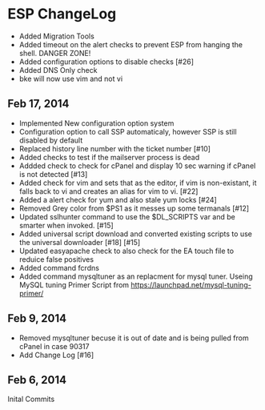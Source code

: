 ESP ChangeLog
============

 * Added Migration Tools
 * Added timeout on the alert checks to prevent ESP from hanging the shell. DANGER ZONE!
 * Added configuration options to disable checks [#26]
 * Added DNS Only check
 * bke will now use vim and not vi


Feb 17, 2014
--------------
 * Implemented New configuration option system
 * Configuration option to call SSP automaticaly, however SSP is still disabled by default
 * Replaced history line number with the ticket number [#10]
 * Added checks to test if the mailserver process is dead
 * Addded check to check for cPanel and display 10 sec warning if cPanel is not detected [#13]
 * Added check for vim and sets that as the editor,  if vim is non-existant, it falls back to vi and creates an alias for vim to vi. [#22] 
 * Added a alert check for yum and also stale yum locks [#24]
 * Removed Grey color from $PS1 as it messes up some termanals [#12]
 * Updated sslhunter command to use the $DL_SCRIPTS var and be smarter when invoked. [#15]
 * Added universal script download and converted existing scripts to use the universal downloader [#18] [#15]
 * Updated easyapache check to also check for the EA touch file to reduice false positives
 * Added command fcrdns
 * Added command mysqltuner as an replacment for mysql tuner.  Useing MySQL tuning Primer Script from https://launchpad.net/mysql-tuning-primer/

Feb 9, 2014
-----------
 * Removed mysqltuner becuse it is out of date and is being pulled from cPanel in case 90317
 * Add Change Log [#16]

Feb 6, 2014
-----------
Inital Commits
